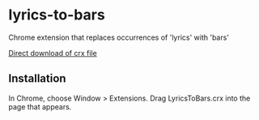 lyrics-to-bars
=============

Chrome extension that replaces occurrences of 'lyrics' with 'bars'

[Direct download of crx file](https://github.com/RoryEm/lyrics-to-bars/blob/master/LyricsToBars.crx)


Installation
------------

In Chrome, choose Window > Extensions.  Drag LyricsToBars.crx into the page that appears.

